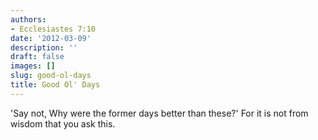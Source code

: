 ```yaml
---
authors:
- Ecclesiastes 7:10
date: '2012-03-09'
description: ''
draft: false
images: []
slug: good-ol-days
title: Good Ol' Days
---
```


'Say not, Why were the former days better than these?' For it is not from wisdom that you ask this.